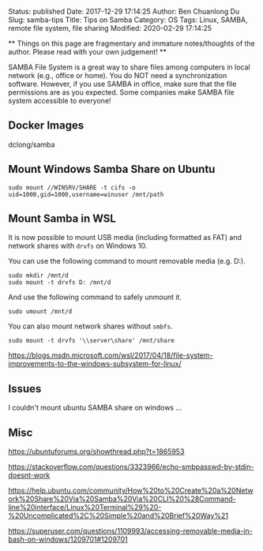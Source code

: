 Status: published
Date: 2017-12-29 17:14:25
Author: Ben Chuanlong Du
Slug: samba-tips
Title: Tips on Samba
Category: OS
Tags: Linux, SAMBA, remote file system, file sharing
Modified: 2020-02-29 17:14:25

**
Things on this page are
fragmentary and immature notes/thoughts of the author.
Please read with your own judgement!
**

SAMBA File System is a great way to share files among computers in local network (e.g., office or home).
You do NOT need a synchronization software.
However,
if you use SAMBA in office,
make sure that the file permissions are as you expected.
Some companies make SAMBA file system accessible to everyone!

## Docker Images

dclong/samba

## Mount Windows Samba Share on Ubuntu
```
sudo mount //WINSRV/SHARE -t cifs -o uid=1000,gid=1000,username=winuser /mnt/path
```

## Mount Samba in WSL

It is now possible to mount USB media (including formatted as FAT)
and network shares with `drvfs` on Windows 10.

You can use the following command to mount removable media (e.g. D:).
```
sudo mkdir /mnt/d
sudo mount -t drvfs D: /mnt/d
```
And use the following command to safely unmount it.
```
sudo umount /mnt/d
```
You can also mount network shares without `smbfs`.
```
sudo mount -t drvfs '\\server\share' /mnt/share
```

https://blogs.msdn.microsoft.com/wsl/2017/04/18/file-system-improvements-to-the-windows-subsystem-for-linux/

## Issues

I couldn't mount ubuntu SAMBA share on windows ...

## Misc

https://ubuntuforums.org/showthread.php?t=1865953

https://stackoverflow.com/questions/3323966/echo-smbpasswd-by-stdin-doesnt-work



https://help.ubuntu.com/community/How%20to%20Create%20a%20Network%20Share%20Via%20Samba%20Via%20CLI%20%28Command-line%20interface/Linux%20Terminal%29%20-%20Uncomplicated%2C%20Simple%20and%20Brief%20Way%21



https://superuser.com/questions/1109993/accessing-removable-media-in-bash-on-windows/1209701#1209701
